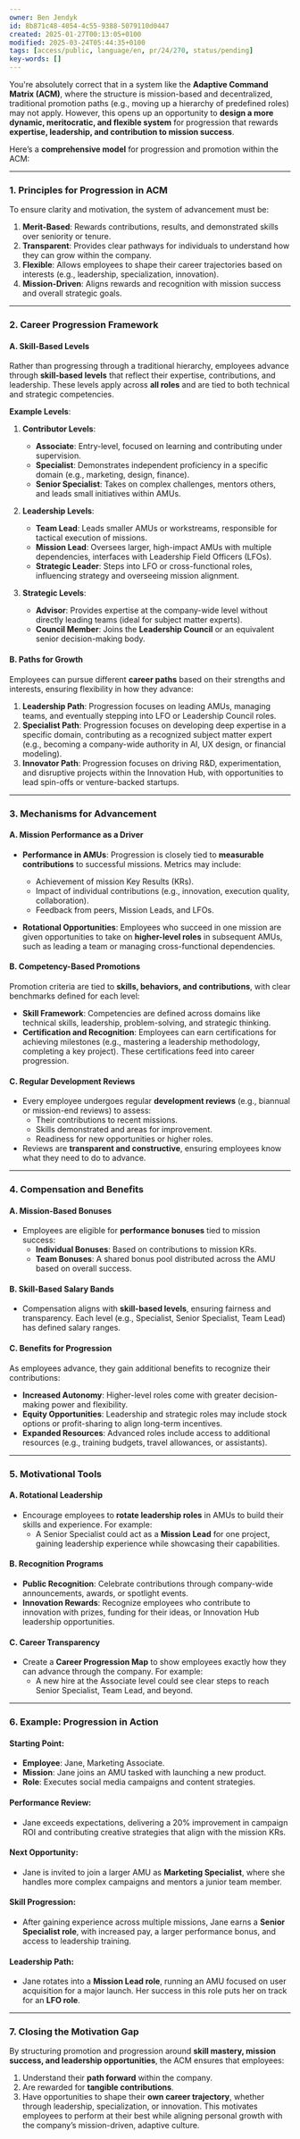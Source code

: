 ```yaml
---
owner: Ben Jendyk
id: 8b871c48-4054-4c55-9388-5079110d0447
created: 2025-01-27T00:13:05+0100
modified: 2025-03-24T05:44:35+0100
tags: [access/public, language/en, pr/24/270, status/pending]
key-words: []
---
```


You're absolutely correct that in a system like the **Adaptive Command Matrix (ACM)**, where the structure is mission-based and decentralized, traditional promotion paths (e.g., moving up a hierarchy of predefined roles) may not apply. However, this opens up an opportunity to **design a more dynamic, meritocratic, and flexible system** for progression that rewards **expertise, leadership, and contribution to mission success**.

Here’s a **comprehensive model** for progression and promotion within the ACM:

---

### **1. Principles for Progression in ACM**
To ensure clarity and motivation, the system of advancement must be:
1. **Merit-Based**: Rewards contributions, results, and demonstrated skills over seniority or tenure.
2. **Transparent**: Provides clear pathways for individuals to understand how they can grow within the company.
3. **Flexible**: Allows employees to shape their career trajectories based on interests (e.g., leadership, specialization, innovation).
4. **Mission-Driven**: Aligns rewards and recognition with mission success and overall strategic goals.

---

### **2. Career Progression Framework**

#### **A. Skill-Based Levels**
Rather than progressing through a traditional hierarchy, employees advance through **skill-based levels** that reflect their expertise, contributions, and leadership. These levels apply across **all roles** and are tied to both technical and strategic competencies.

**Example Levels**:
1. **Contributor Levels**:
   - **Associate**: Entry-level, focused on learning and contributing under supervision.
   - **Specialist**: Demonstrates independent proficiency in a specific domain (e.g., marketing, design, finance).
   - **Senior Specialist**: Takes on complex challenges, mentors others, and leads small initiatives within AMUs.

2. **Leadership Levels**:
   - **Team Lead**: Leads smaller AMUs or workstreams, responsible for tactical execution of missions.
   - **Mission Lead**: Oversees larger, high-impact AMUs with multiple dependencies, interfaces with Leadership Field Officers (LFOs).
   - **Strategic Leader**: Steps into LFO or cross-functional roles, influencing strategy and overseeing mission alignment.

3. **Strategic Levels**:
   - **Advisor**: Provides expertise at the company-wide level without directly leading teams (ideal for subject matter experts).
   - **Council Member**: Joins the **Leadership Council** or an equivalent senior decision-making body.

#### **B. Paths for Growth**
Employees can pursue different **career paths** based on their strengths and interests, ensuring flexibility in how they advance:
1. **Leadership Path**: Progression focuses on leading AMUs, managing teams, and eventually stepping into LFO or Leadership Council roles.
2. **Specialist Path**: Progression focuses on developing deep expertise in a specific domain, contributing as a recognized subject matter expert (e.g., becoming a company-wide authority in AI, UX design, or financial modeling).
3. **Innovator Path**: Progression focuses on driving R&D, experimentation, and disruptive projects within the Innovation Hub, with opportunities to lead spin-offs or venture-backed startups.

---

### **3. Mechanisms for Advancement**

#### **A. Mission Performance as a Driver**
- **Performance in AMUs**: Progression is closely tied to **measurable contributions** to successful missions. Metrics may include:
  - Achievement of mission Key Results (KRs).
  - Impact of individual contributions (e.g., innovation, execution quality, collaboration).
  - Feedback from peers, Mission Leads, and LFOs.

- **Rotational Opportunities**: Employees who succeed in one mission are given opportunities to take on **higher-level roles** in subsequent AMUs, such as leading a team or managing cross-functional dependencies.

#### **B. Competency-Based Promotions**
Promotion criteria are tied to **skills, behaviors, and contributions**, with clear benchmarks defined for each level:
- **Skill Framework**: Competencies are defined across domains like technical skills, leadership, problem-solving, and strategic thinking.
- **Certification and Recognition**: Employees can earn certifications for achieving milestones (e.g., mastering a leadership methodology, completing a key project). These certifications feed into career progression.

#### **C. Regular Development Reviews**
- Every employee undergoes regular **development reviews** (e.g., biannual or mission-end reviews) to assess:
  - Their contributions to recent missions.
  - Skills demonstrated and areas for improvement.
  - Readiness for new opportunities or higher roles.
- Reviews are **transparent and constructive**, ensuring employees know what they need to do to advance.

---

### **4. Compensation and Benefits**

#### **A. Mission-Based Bonuses**
- Employees are eligible for **performance bonuses** tied to mission success:
  - **Individual Bonuses**: Based on contributions to mission KRs.
  - **Team Bonuses**: A shared bonus pool distributed across the AMU based on overall success.

#### **B. Skill-Based Salary Bands**
- Compensation aligns with **skill-based levels**, ensuring fairness and transparency. Each level (e.g., Specialist, Senior Specialist, Team Lead) has defined salary ranges.

#### **C. Benefits for Progression**
As employees advance, they gain additional benefits to recognize their contributions:
- **Increased Autonomy**: Higher-level roles come with greater decision-making power and flexibility.
- **Equity Opportunities**: Leadership and strategic roles may include stock options or profit-sharing to align long-term incentives.
- **Expanded Resources**: Advanced roles include access to additional resources (e.g., training budgets, travel allowances, or assistants).

---

### **5. Motivational Tools**

#### **A. Rotational Leadership**
- Encourage employees to **rotate leadership roles** in AMUs to build their skills and experience. For example:
  - A Senior Specialist could act as a **Mission Lead** for one project, gaining leadership experience while showcasing their capabilities.

#### **B. Recognition Programs**
- **Public Recognition**: Celebrate contributions through company-wide announcements, awards, or spotlight events.
- **Innovation Rewards**: Recognize employees who contribute to innovation with prizes, funding for their ideas, or Innovation Hub leadership opportunities.

#### **C. Career Transparency**
- Create a **Career Progression Map** to show employees exactly how they can advance through the company. For example:
  - A new hire at the Associate level could see clear steps to reach Senior Specialist, Team Lead, and beyond.

---

### **6. Example: Progression in Action**

#### **Starting Point**:
- **Employee**: Jane, Marketing Associate.
- **Mission**: Jane joins an AMU tasked with launching a new product.
- **Role**: Executes social media campaigns and content strategies.

#### **Performance Review**:
- Jane exceeds expectations, delivering a 20% improvement in campaign ROI and contributing creative strategies that align with the mission KRs.

#### **Next Opportunity**:
- Jane is invited to join a larger AMU as **Marketing Specialist**, where she handles more complex campaigns and mentors a junior team member.

#### **Skill Progression**:
- After gaining experience across multiple missions, Jane earns a **Senior Specialist role**, with increased pay, a larger performance bonus, and access to leadership training.

#### **Leadership Path**:
- Jane rotates into a **Mission Lead role**, running an AMU focused on user acquisition for a major launch. Her success in this role puts her on track for an **LFO role**.

---

### **7. Closing the Motivation Gap**

By structuring promotion and progression around **skill mastery, mission success, and leadership opportunities**, the ACM ensures that employees:
1. Understand their **path forward** within the company.
2. Are rewarded for **tangible contributions**.
3. Have opportunities to shape their **own career trajectory**, whether through leadership, specialization, or innovation. This motivates employees to perform at their best while aligning personal growth with the company’s mission-driven, adaptive culture.